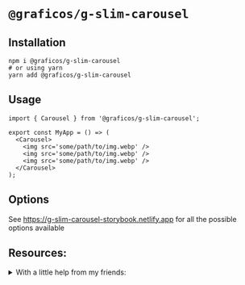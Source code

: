 # `@graficos/g-slim-carousel`

## Installation

```
npm i @graficos/g-slim-carousel
# or using yarn
yarn add @graficos/g-slim-carousel
```

## Usage

```tsx
import { Carousel } from '@graficos/g-slim-carousel';

export const MyApp = () => (
  <Carousel>
    <img src='some/path/to/img.webp' />
    <img src='some/path/to/img.webp' />
    <img src='some/path/to/img.webp' />
  </Carousel>
);
```

## Options

See https://g-slim-carousel-storybook.netlify.app for all the possible options available

## Resources:

<details>
<summary>With a little help from my friends:</summary>
<ul>
  <li>React Library Boilerplate: <a href="https://github.com/sixfootsixdesigns/React-Library-Boilerplate">https://github.com/sixfootsixdesigns/React-Library-Boilerplate</a></li>
  <li>(A11Y) WCAG section on Carousel Concepts: <a href="https://www.w3.org/WAI/tutorials/carousels/">https://www.w3.org/WAI/tutorials/carousels/</a></li>
  <li>Styling React Components in Sass: <a href="https://hugogiraudel.com/2015/06/18/styling-react-components-in-sass">https://hugogiraudel.com/2015/06/18/styling-react-components-in-sass</a>/</li>
  <li>Framer Motion: <a href="https://www.framer.com/api/motion/">https://www.framer.com/api/motion/</a></li>
  <li>Slider in Framer Motion from the docs:</li>
    <ul>
      <li><a href="https://www.framer.com/api/motion/animate-presence/">https://www.framer.com/api/motion/animate-presence/</a></li>
      <li><a href="https://codesandbox.io/s/framer-motion-image-gallery-pqvx3?file=/src/Example.tsx:1616-1650">https://codesandbox.io/s/framer-motion-image-gallery-pqvx3?file=/src/Example.tsx:1616-1650</a></li>
    </ul>
  <li>Images API: <a href="https://source.unsplash.com/">https://source.unsplash.com/</a></li>
</ul>
</details>
